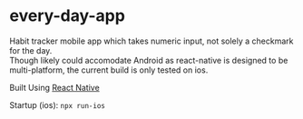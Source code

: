 # every-day-app

Habit tracker mobile app which takes numeric input, not solely a checkmark for the day.  
Though likely could accomodate Android as react-native is designed to be multi-platform, the current build is only tested on ios. 

Built Using [React Native](https://reactnative.dev) 

Startup (ios):  `npx run-ios`